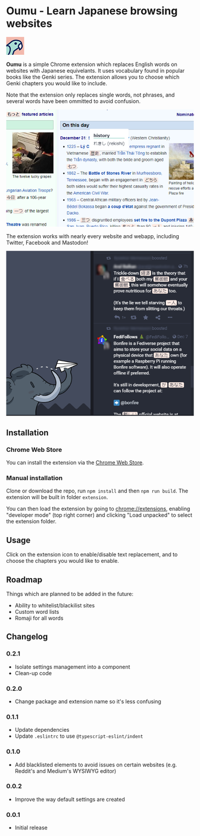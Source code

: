 # Oumu - Learn Japanese browsing websites

![Logo](extension_content/48-icon.png)

**Oumu** is a simple Chrome extension which replaces English words on websites
with Japanese equivelants. It uses vocabulary found in popular books like the
Genki series. The extension allows you to choose which Genki chapters you would
like to include.

Note that the extension only replaces single words, not phrases, and several
words have been ommitted to avoid confusion.

![Screenshot](screen1.png)

The extension works with nearly every website and webapp, including Twitter,
Facebook and Mastodon!

![Screenshot](screen2.png)

## Installation

### Chrome Web Store

You can install the extension via the [Chrome Web Store](https://chrome.google.com/webstore/detail/uomo/kkhahmacbkjlohaicgacpjnbbcfldljk).

### Manual installation

Clone or download the repo, run `npm install` and then `npm run build`. The
extension will be built in folder `extension`.

You can then load the extension by going to
[chrome://extensions](chrome://extensions), enabling "developer mode" (top right
corner) and clicking "Load unpacked" to select the extension folder.

## Usage

Click on the extension icon to enable/disable text replacement, and to choose
the chapters you would like to enable.

## Roadmap
Things which are planned to be added in the future:
- Ability to whitelist/blackilist sites
- Custom word lists
- Romaji for all words

## Changelog
### 0.2.1
* Isolate settings management into a component
* Clean-up code
### 0.2.0
* Change package and extension name so it's less confusing
### 0.1.1
* Update dependencies
* Update `.eslintrc` to use `@typescript-eslint/indent`
### 0.1.0
* Add blacklisted elements to avoid issues on certain websites (e.g. Reddit's
and Medium's WYSIWYG editor)
### 0.0.2
* Improve the way default settings are created
### 0.0.1
* Initial release

